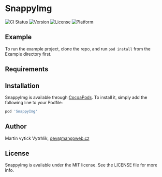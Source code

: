 # SnappyImg

[![CI Status](https://img.shields.io/travis/vytick/SnappyImg.svg?style=flat)](https://travis-ci.org/vytick/SnappyImg)
[![Version](https://img.shields.io/cocoapods/v/SnappyImg.svg?style=flat)](https://cocoapods.org/pods/SnappyImg)
[![License](https://img.shields.io/cocoapods/l/SnappyImg.svg?style=flat)](https://cocoapods.org/pods/SnappyImg)
[![Platform](https://img.shields.io/cocoapods/p/SnappyImg.svg?style=flat)](https://cocoapods.org/pods/SnappyImg)

## Example

To run the example project, clone the repo, and run `pod install` from the Example directory first.

## Requirements

## Installation

SnappyImg is available through [CocoaPods](https://cocoapods.org). To install
it, simply add the following line to your Podfile:

```ruby
pod 'SnappyImg'
```

## Author

Martin vytick Vytrhlík, dev@mangoweb.cz

## License

SnappyImg is available under the MIT license. See the LICENSE file for more info.

